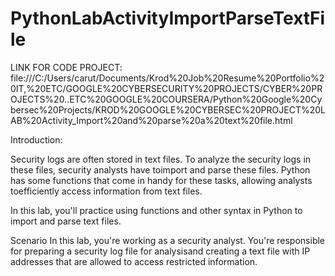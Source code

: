 # PythonLabActivityImportParseTextFile

LINK FOR CODE PROJECT: 
file:///C:/Users/carut/Documents/Krod%20Job%20Resume%20Portfolio%20IT,%20ETC/GOOGLE%20CYBERSECURITY%20PROJECTS/CYBER%20PROJECTS%20..ETC%20GOOGLE%20COURSERA/Python%20Google%20Cybersec%20Projects/KROD%20GOOGLE%20CYBERSEC%20PROJECT%20LAB%20Activity_Import%20and%20parse%20a%20text%20file.html


Introduction:

Security logs are often stored in text files. To analyze the security logs in these files, security analysts have toimport and parse these files. Python has some functions that come in handy for these tasks, allowing analysts toefficiently access information from text files.

In this lab, you'll practice using functions and other syntax in Python to import and parse text files.


Scenario
In this lab, you're working as a security analyst. You're responsible for preparing a security log file for analysisand creating a text file with IP addresses that are allowed to access restricted information.
